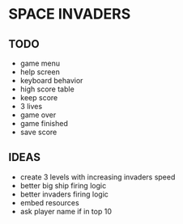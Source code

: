 ﻿# SPACE INVADERS


## TODO

* game menu
* help screen
* keyboard behavior
* high score table
* keep score
* 3 lives
* game over
* game finished
* save score


## IDEAS

- create 3 levels with increasing invaders speed
- better big ship firing logic
- better invaders firing logic
- embed resources
- ask player name if in top 10

